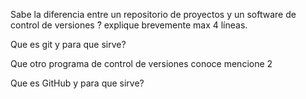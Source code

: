 Sabe la diferencia entre un repositorio de proyectos y un software de control de versiones ̈? explique brevemente max 4 líneas. 

Que es git y para que sirve? 

Que otro programa de control de versiones conoce mencione 2 

Que es GitHub y para que sirve?
